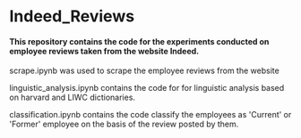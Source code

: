 # Indeed_Reviews

#### This repository contains the code for the experiments conducted on employee reviews taken from the website Indeed. 

scrape.ipynb was used to scrape the employee reviews from the website

linguistic_analysis.ipynb contains the code for for linguistic analysis based on harvard and LIWC dictionaries. 

classification.ipynb contains the code classify the employees as 'Current' or 'Former' employee on the basis of the review posted by them. 

